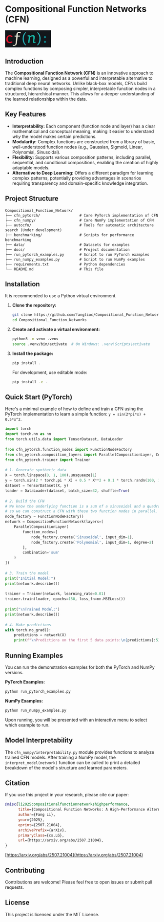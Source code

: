 # Compositional Function Networks (CFN)

<p align="left">
  <img src="docs/cfn_logo_new.png" alt="CFN Logo Placeholder" width="150">
</p>

## Introduction

The **Compositional Function Network (CFN)** is an innovative approach to machine learning, designed as a powerful and interpretable alternative to traditional deep neural networks. Unlike black-box models, CFNs build complex functions by composing simpler, interpretable function nodes in a structured, hierarchical manner. This allows for a deeper understanding of the learned relationships within the data.

## Key Features

-   **Interpretability:** Each component (function node and layer) has a clear mathematical and conceptual meaning, making it easier to understand *why* the model makes certain predictions.
-   **Modularity:** Complex functions are constructed from a library of basic, well-understood function nodes (e.g., Gaussian, Sigmoid, Linear, Polynomial, Sinusoidal).
-   **Flexibility:** Supports various composition patterns, including parallel, sequential, and conditional compositions, enabling the creation of highly adaptable models.
-   **Alternative to Deep Learning:** Offers a different paradigm for learning complex patterns, potentially providing advantages in scenarios requiring transparency and domain-specific knowledge integration.

## Project Structure

```
Compositional_Function_Network/
├── cfn_pytorch/                  # Core PyTorch implementation of CFN
├── cfn_numpy/                    # Core NumPy implementation of CFN
├── autocfn/                      # Tools for automatic architecture search (Under development)
├── benchmarking/                 # Scripts for performance benchmarking
├── data/                         # Datasets for examples
├── docs/                         # Project documentation
├── run_pytorch_examples.py       # Script to run PyTorch examples
├── run_numpy_examples.py         # Script to run NumPy examples
├── requirements.txt              # Python dependencies
└── README.md                     # This file
```

## Installation

It is recommended to use a Python virtual environment.

1.  **Clone the repository:**
    ```bash
    git clone https://github.com/fanglioc/Compositional_Function_Networks.git
    cd Compositional_Function_Networks
    ```

2.  **Create and activate a virtual environment:**
    ```bash
    python3 -m venv .venv
    source .venv/bin/activate  # On Windows: .venv\Scripts\activate
    ```

3.  **Install the package:**
    ```bash
    pip install .
    ```
    For development, use editable mode:
    ```bash
    pip install -e .
    ```

## Quick Start (PyTorch)

Here's a minimal example of how to define and train a CFN using the PyTorch implementation to learn a simple function: `y = sin(2*pi*x) + 0.5*x^2`.

```python
import torch
import torch.nn as nn
from torch.utils.data import TensorDataset, DataLoader

from cfn_pytorch.function_nodes import FunctionNodeFactory
from cfn_pytorch.composition_layers import ParallelCompositionLayer, CompositionFunctionNetwork
from cfn_pytorch.trainer import Trainer

# 1. Generate synthetic data
X = torch.linspace(0, 1, 100).unsqueeze(1)
y = torch.sin(2 * torch.pi * X) + 0.5 * X**2 + 0.1 * torch.randn(100, 1)
dataset = TensorDataset(X, y)
loader = DataLoader(dataset, batch_size=32, shuffle=True)

# 2. Build the CFN
# We know the underlying function is a sum of a sinusoidal and a quadratic function,
# so we can construct a CFN with these two function nodes in parallel.
node_factory = FunctionNodeFactory()
network = CompositionFunctionNetwork(layers=[
    ParallelCompositionLayer(
        function_nodes=[
            node_factory.create('Sinusoidal', input_dim=1),
            node_factory.create('Polynomial', input_dim=1, degree=2)
        ],
        combination='sum'
    )
])

# 3. Train the model
print("Initial Model:")
print(network.describe())

trainer = Trainer(network, learning_rate=0.01)
trainer.train(loader, epochs=150, loss_fn=nn.MSELoss())

print("\nTrained Model:")
print(network.describe())

# 4. Make predictions
with torch.no_grad():
    predictions = network(X)
    print(f"\nPredictions on the first 5 data points:\n{predictions[:5]}")
```


## Running Examples

You can run the demonstration examples for both the PyTorch and NumPy versions.

**PyTorch Examples:**
```bash
python run_pytorch_examples.py
```

**NumPy Examples:**
```bash
python run_numpy_examples.py
```
Upon running, you will be presented with an interactive menu to select which example to run.

## Model Interpretability

The `cfn_numpy/interpretability.py` module provides functions to analyze trained CFN models. After training a NumPy model, the `interpret_model(network)` function can be called to print a detailed breakdown of the model's structure and learned parameters.

## Citation

If you use this project in your research, please cite our paper:

```bibtex
@misc{li2025compositionalfunctionnetworkshighperformance,
      title={Compositional Function Networks: A High-Performance Alternative to Deep Neural Networks with Built-in Interpretability}, 
      author={Fang Li},
      year={2025},
      eprint={2507.21004},
      archivePrefix={arXiv},
      primaryClass={cs.LG},
      url={https://arxiv.org/abs/2507.21004}, 
}
```

[https://arxiv.org/abs/2507.21004](https://arxiv.org/abs/2507.21004)

## Contributing

Contributions are welcome! Please feel free to open issues or submit pull requests.

## License

This project is licensed under the MIT License.
